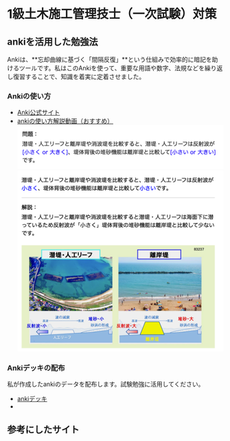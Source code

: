 # 1級土木施工管理技士（一次試験）対策


## ankiを活用した勉強法
Ankiは、**忘却曲線に基づく「間隔反復」**という仕組みで効率的に暗記を助けるツールです。私はこのAnkiを使って、重要な用語や数字、法規などを繰り返し復習することで、知識を着実に定着させました。<br>

### Ankiの使い方

- [Anki公式サイト](https://apps.ankiweb.net/) <br>
- [ankiの使い方解説動画（おすすめ）](https://www.youtube.com/watch?v=IMyxvPyqCd8&vl=ja) <br>
![ankiを実際に使った](./png/anki_example_clozed1.png)
![ankiを実際に使った](./png/anki_example_clozed2.png)

### Ankiデッキの配布
私が作成したankiのデータを配布します。試験勉強に活用してください。
- [ankiデッキ](https://drive.google.com/file/d/1IxYxyvH6N_RCRyIkg_rJ8TYg2tvO1_dZ/view?usp=drive_link)
- 

## 参考にしたサイト




